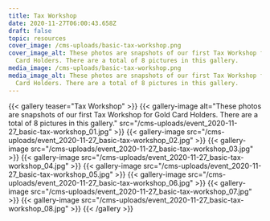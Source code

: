 ```yaml
---
title: Tax Workshop
date: 2020-11-27T06:00:43.658Z
draft: false
topic: resources
cover_image: /cms-uploads/basic-tax-workshop.png
cover_image_alt: These photos are snapshots of our first Tax Workshop for Gold
  Card Holders. There are a total of 8 pictures in this gallery.
media_image: /cms-uploads/basic-tax-workshop.png
media_image_alt: These photos are snapshots of our first Tax Workshop for Gold
  Card Holders. There are a total of 8 pictures in this gallery.
---
```

{{< gallery teaser="Tax Workshop" >}}
{{< gallery-image alt="These photos are snapshots of our first Tax Workshop for Gold Card Holders. There are a total of 8 pictures in this gallery." src="/cms-uploads/event_2020-11-27_basic-tax-workshop_01.jpg" >}}
{{< gallery-image src="/cms-uploads/event_2020-11-27_basic-tax-workshop_02.jpg" >}}
{{< gallery-image src="/cms-uploads/event_2020-11-27_basic-tax-workshop_03.jpg" >}}
{{< gallery-image src="/cms-uploads/event_2020-11-27_basic-tax-workshop_04.jpg" >}}
{{< gallery-image src="/cms-uploads/event_2020-11-27_basic-tax-workshop_05.jpg" >}}
{{< gallery-image src="/cms-uploads/event_2020-11-27_basic-tax-workshop_06.jpg" >}}
{{< gallery-image src="/cms-uploads/event_2020-11-27_basic-tax-workshop_07.jpg" >}}
{{< gallery-image src="/cms-uploads/event_2020-11-27_basic-tax-workshop_08.jpg" >}}
{{< /gallery >}}